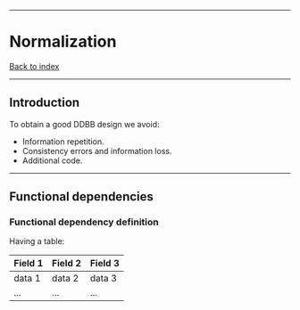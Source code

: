 
---
# Normalization

[Back to index](../../index.md)

---

## Introduction

To obtain a good DDBB design we avoid:
- Information repetition.
- Consistency errors and information loss.
- Additional code.

---
## Functional dependencies

### Functional dependency definition

Having a table:

| Field 1 | Field 2 | Field 3 |
| ------- | ------- | ------- |
| data 1  | data 2  | data 3  |
| ...     | ...     | ...     |





